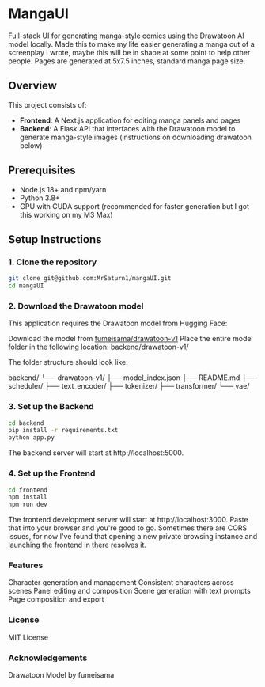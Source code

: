 # MangaUI

Full-stack UI for generating manga-style comics using the Drawatoon AI model locally.
Made this to make my life easier generating a manga out of a screenplay I wrote, maybe this will be in shape at some point to help other people.
Pages are generated at 5x7.5 inches, standard manga page size.

## Overview

This project consists of:
- **Frontend**: A Next.js application for editing manga panels and pages
- **Backend**: A Flask API that interfaces with the Drawatoon model to generate manga-style images (instructions on downloading drawatoon below)

## Prerequisites

- Node.js 18+ and npm/yarn
- Python 3.8+
- GPU with CUDA support (recommended for faster generation but I got this working on my M3 Max)

## Setup Instructions

### 1. Clone the repository

```bash
git clone git@github.com:MrSaturn1/mangaUI.git
cd mangaUI
```

### 2. Download the Drawatoon model
This application requires the Drawatoon model from Hugging Face:

Download the model from [fumeisama/drawatoon-v1](https://huggingface.co/fumeisama/drawatoon-v1)
Place the entire model folder in the following location: backend/drawatoon-v1/

The folder structure should look like:

backend/
└── drawatoon-v1/
    ├── model_index.json
    ├── README.md
    ├── scheduler/
    ├── text_encoder/
    ├── tokenizer/
    ├── transformer/
    └── vae/

### 3. Set up the Backend

```bash
cd backend
pip install -r requirements.txt
python app.py
```

The backend server will start at http://localhost:5000.

### 4. Set up the Frontend

```bash
cd frontend
npm install
npm run dev
```

The frontend development server will start at http://localhost:3000. Paste that into your browser and you're good to go.
Sometimes there are CORS issues, for now I've found that opening a new private browsing instance and launching the frontend in there resolves it.

### Features

Character generation and management
Consistent characters across scenes
Panel editing and composition
Scene generation with text prompts
Page composition and export

### License

MIT License

### Acknowledgements

Drawatoon Model by fumeisama
